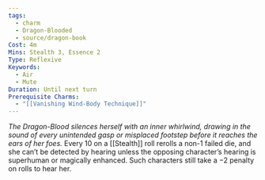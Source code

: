 ```yaml
---
tags:
  - charm
  - Dragon-Blooded
  - source/dragon-book
Cost: 4m
Mins: Stealth 3, Essence 2
Type: Reflexive
Keywords:
  - Air
  - Mute
Duration: Until next turn
Prerequisite Charms:
  - "[[Vanishing Wind-Body Technique]]"
---
```

*The Dragon-Blood silences herself with an inner whirlwind, drawing in the sound of every unintended gasp or misplaced footstep before it reaches the ears of her foes.*
Every 10 on a [[Stealth]] roll rerolls a non-1 failed die, and she can’t be detected by hearing unless the opposing character’s hearing is superhuman or magically enhanced. Such characters still take a −2 penalty on rolls to hear her.